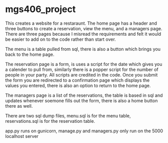# mgs406_project

This creates a website for a restaraunt.
The home page has a header and three buttons to create a reservation, view the menu, and a managers page. There are three pages because I misread the requirements and felt it would be easier to add on to the code rather than start over. 

  The menu is a table pulled from sql, there is also a button which brings you back to the home page.
  
  The reservation page is a form, is uses a script for the date which gives you a calender to pull from, similarly there is a popper script for the number of people in your party. 
    All scripts are credited in the code.
  Once you submit the form you are redirected to a confirmation page which displays the values you entered, there is also an option to return to the home page. 
    
  The managers page is a list of the reservations, the table is based in sql and updates whenever soemone fills out the form, there is also a home button there as well. 
  
  
  There are two sql dump files, menu.sql is for the menu table, reservations.sql is for the reservation table.
  
  


app.py runs on gunicorn, manage.py and managers.py only run on the 5000 localhost server
